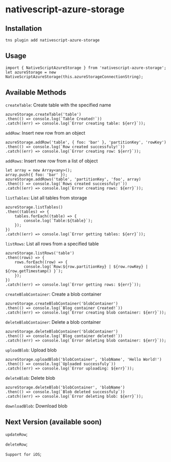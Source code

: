# nativescript-azure-storage

## Installation
`tns plugin add nativescript-azure-storage`

## Usage

```
import { NativeScriptAzureStorage } from 'nativescript-azure-storage';
let azureStorage = new NativeScriptAzureStorage(this.azureStorageConnectionString);
```

## Available Methods
`createTable`: Create table with the specified name
```
azureStorage.createTable('table')
.then(() => console.log(`Table Created!`))
.catch((err) => console.log(`Error creating table: ${err}`));
```

`addRow`: Insert new row from an object
```
azureStorage.addRow('table', { foo: 'bar' }, 'partitionKey', 'rowKey')
.then(() => console.log(`Row created successfuly!`))
.catch((err) => console.log(`Error creating row: ${err}`));
```

`addRows`: Insert new row from a list of object
```
let array = new Array<any>();
array.push({ foo: 'bar' });
azureStorage.addRows('table', 'partitionKey', 'foo', array)
.then(() => console.log(`Rows created successfuly!`))
.catch((err) => console.log(`Error creating rows: ${err}`));
```

`listTables`: List all tables from storage
```
azureStorage.listTables()
.then((tables) => {
    tables.forEach((table) => {
        console.log(`Table:${table}`);
    });
})
.catch((err) => console.log(`Error getting tables: ${err}`));
```

`listRows`: List all rows from a specified table
```
azureStorage.listRows('table')
.then((rows) => {
    rows.forEach((row) => {
        console.log(`Row:${row.partitionKey} | ${row.rowKey} | ${row.getTimestamp() }`);
    });
})
.catch((err) => console.log(`Error getting rows: ${err}`));
```

`createBlobContainer`: Create a blob container
```
azureStorage.createBlobContainer('blobContainer')
.then(() => console.log(`Blog container Created!`))
.catch((err) => console.log(`Error creating blob container: ${err}`));
```

`deleteBlobContainer`: Delete a blob container
```
azureStorage.deleteBlobContainer('blobContainer')
.then(() => console.log(`Blog container deleted!`))
.catch((err) => console.log(`Error deleting blob container: ${err}`));
```

`uploadBlob`: Upload blob
```
azureStorage.uploadBlob('blobContainer', 'blobName', 'Hello World!')
.then(() => console.log(`Uploaded successfuly`))
.catch((err) => console.log(`Error uploading: ${err}`));
```

`deleteBlob`: Delete blob
```
azureStorage.deleteBlob('blobContainer', 'blobName')
.then(() => console.log(`Blob deleted successfuly`))
.catch((err) => console.log(`Error deleting blob: ${err}`));
```

`downloadBlob`: Download blob

## Next Version (available soon)
`updateRow`;

`deleteRow`;

`Support for iOS`;
